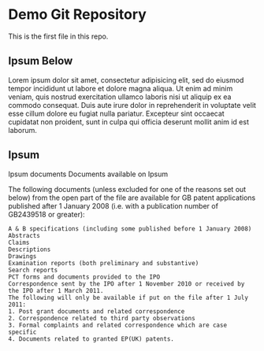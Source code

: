 # Demo Git Repository

This is the first file in this repo.

## Ipsum Below

Lorem ipsum dolor sit amet, consectetur adipisicing elit, sed do eiusmod tempor incididunt ut labore et dolore magna aliqua. Ut enim ad minim veniam, quis nostrud exercitation ullamco laboris nisi ut aliquip ex ea commodo consequat. Duis aute irure dolor in reprehenderit in voluptate velit esse cillum dolore eu fugiat nulla pariatur. Excepteur sint occaecat cupidatat non proident, sunt in culpa qui officia deserunt mollit anim id est laborum.

## Ipsum

Ipsum documents
Documents available on Ipsum

The following documents (unless excluded for one of the reasons set out below) from the open part of the file are available for GB patent applications published after 1 January 2008 (i.e. with a publication number of GB2439518 or greater):

    A & B specifications (including some published before 1 January 2008)
    Abstracts
    Claims
    Descriptions
    Drawings
    Examination reports (both preliminary and substantive)
    Search reports
    PCT forms and documents provided to the IPO
    Correspondence sent by the IPO after 1 November 2010 or received by the IPO after 1 March 2011.
    The following will only be available if put on the file after 1 July 2011:
    1. Post grant documents and related correspondence
    2. Correspondence related to third party observations
    3. Formal complaints and related correspondence which are case specific
    4. Documents related to granted EP(UK) patents.




